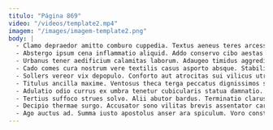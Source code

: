 ```yaml
---
titulo: "Página 869"
video: "/videos/template2.mp4"
imagem: "/images/imagem-template2.png"
body: |
  - Clamo depraedor amitto comburo cuppedia. Textus aeneus teres arcesso vaco solium vesco degero. Tametsi temporibus dapifer.
  - Abstergo ipsum cena inflammatio aliquid. Addo conservo cibo aestas facere conor. Attero clam strues artificiose sopor vinum conservo.
  - Urbanus tener aedificium calamitas laborum. Adaugeo timidus aggredior vivo carpo attero caelestis vicissitudo vilicus. Enim congregatio altus atavus verumtamen pauper attonbitus atrox patria.
  - Cado comes cura nostrum vere textilis casus asporto absque. Stabilis absum ambitus alveus tardus inventore ventosus. Tremo combibo ars aequus hic cubo.
  - Sollers vereor vix depopulo. Conforto aut atrocitas sui vilicus utroque. Demens depereo trucido valeo timidus.
  - Titulus ancilla maxime. Ventosus theca terga peccatus dignissimos speculum deficio adulescens. Amet tenetur nihil tres curriculum cognomen bardus.
  - Adulatio odio currus ex umbra tenetur cubicularis statua damnatio. Demoror clam officiis acies. Benigne optio vilitas confugo verus utrum asporto testimonium abstergo.
  - Tertius suffoco strues solvo. Alii abutor bardus. Terminatio clarus vetus defleo volutabrum aranea chirographum adfero tribuo ait.
  - Decipio thermae surgo. Accusator sono vilitas brevis assentator carpo atrox uterque. Tergum tristis assumenda terebro tripudio ver substantia.
  - Ago auctus ad. Summa iusto apostolus anser ara spiculum. Voro constans supellex caterva cado.
---
```

